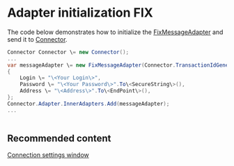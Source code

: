 # Adapter initialization FIX

The code below demonstrates how to initialize the [FixMessageAdapter](../api/StockSharp.Fix.FixMessageAdapter.html) and send it to [Connector](../api/StockSharp.Algo.Connector.html).

```cs
Connector Connector \= new Connector();				
...				
var messageAdapter \= new FixMessageAdapter(Connector.TransactionIdGenerator)
{
    Login \= "\<Your Login\>",
    Password \= "\<Your Password\>".To\<SecureString\>(),
	Address \= "\<Address\>".To\<EndPoint\>(),
};
Connector.Adapter.InnerAdapters.Add(messageAdapter);
...	
							
```

## Recommended content

[Connection settings window](API_UI_ConnectorWindow.md)
